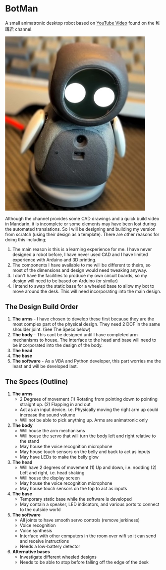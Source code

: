 # BotMan
A small animatronic desktop robot based on [YouTube Video](https://www.youtube.com/watch?v=FmKTiH5Lca4) found on the 稚晖君 channel.

![The inspiration for this project](https://raw.githubusercontent.com/BampyBampy/BotMan/main/Images/Inspiration.jpg)

Although the channel provides some CAD drawings and a quick build video in Mandarin, it is incomplete or some elements may have been lost during the automated translations. So I will be designing and building my version from scratch (using their design as a template). There are other reasons for doing this including;

1. The main reason is this is a learning experience for me. I have never designed a robot before, I have never used CAD and I have limited experience with Arduino and 3D printing.
2. The components I have available to me will be different to theirs, so most of the dimensions and design would need tweaking anyway.
3. I don't have the facilities to produce my own circuit boards, so my design will need to be based on Arduino (or similar)
4. I intend to swap the static base for a wheeled base to allow my bot to move around the desk. This will need incorporating into the main design.

## The Design Build Order
1. **The arms** - I have chosen to develop these first because they are the most complex part of the physical design. They need 2 DOF in the same shoulder joint. (See The Specs below)
2. **The body** - This cant be designed until I have completed arm mechanisms to house. The interface to the head and base will need to be incorporated into the design of the body.
3. **The head**
4. **The base**
5. **The software** - As a VBA and Python developer, this part worries me the least and will be developed last.

## The Specs (Outline)
1. **The arms**
   - 2 Degrees of movement (1) Rotating from pointing down to pointing straight up. (2) Flapping in and out
   - Act as an input device. i.e. Physically moving the right arm up could increase the sound volume
   - Will not be able to pick anything up. Arms are animatronic only
3. **The body**
   - Will house the arm mechanisms
   - Will house the servo that will turn the body left and right relative to the stand
   - May house the voice recognition microphone
   - May house touch sensors on the belly and back to act as inputs
   - May have LEDs to make the belly glow
5. **The head**
   - Will have 2 degrees of movement (1) Up and down, i.e. nodding (2) Left and right, i.e. head shaking
   - Will house the display screen
   - May house the voice recognition microphone
   - May house touch sensors on the top to act as inputs
7. **The base**
   - Temporary static base while the software is developed
   - May contain a speaker, LED indicators, and various ports to connect to the outside world
9. **The software**
   - All joints to have smooth servo controls (remove jerkiness)
   - Voice recognition
   - Voice synthesis 
   - Interface with other computers in the room over wifi so it can send and receive instructions
   - Needs a low-battery detector
11. **Alternative bases**
    - Investigate different wheeled designs
    - Needs to be able to stop before falling off the edge of the desk
